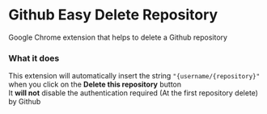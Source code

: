# Github Easy Delete Repository
Google Chrome extension that helps to delete a Github repository

### What it does
This extension will automatically insert the string `"{username/{repository}"` when you click on the **Delete this repository** button<br>
It **will not** disable the authentication required (At the first repository delete) by Github
